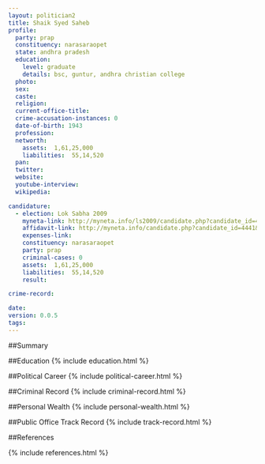 ```yaml
---
layout: politician2
title: Shaik Syed Saheb
profile: 
  party: prap
  constituency: narasaraopet
  state: andhra pradesh
  education: 
    level: graduate
    details: bsc, guntur, andhra christian college
  photo: 
  sex: 
  caste: 
  religion: 
  current-office-title: 
  crime-accusation-instances: 0
  date-of-birth: 1943
  profession: 
  networth: 
    assets:  1,61,25,000
    liabilities:  55,14,520
  pan: 
  twitter: 
  website: 
  youtube-interview: 
  wikipedia: 

candidature: 
  - election: Lok Sabha 2009
    myneta-link: http://myneta.info/ls2009/candidate.php?candidate_id=4441
    affidavit-link: http://myneta.info/candidate.php?candidate_id=4441&scan=original
    expenses-link: 
    constituency: narasaraopet 
    party: prap
    criminal-cases: 0
    assets:  1,61,25,000
    liabilities:  55,14,520
    result:  

crime-record: 

date: 
version: 0.0.5
tags: 
---
```

##Summary


##Education
{% include education.html %}


##Political Career
{% include political-career.html %}


##Criminal Record
{% include criminal-record.html %}


##Personal Wealth
{% include personal-wealth.html %}


##Public Office Track Record
{% include track-record.html %}


##References


{% include references.html %}